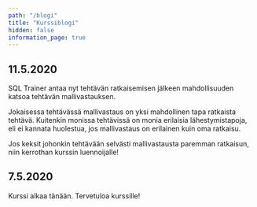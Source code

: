 ```yaml
---
path: "/blogi"
title: "Kurssiblogi"
hidden: false
information_page: true
---
```


## 11.5.2020

SQL Trainer antaa nyt tehtävän ratkaisemisen jälkeen mahdollisuuden
katsoa tehtävän mallivastauksen.

Jokaisessa tehtävässä mallivastaus on yksi mahdollinen tapa
ratkaista tehtävä. Kuitenkin monissa tehtävissä on monia
erilaisia lähestymistapoja, eli ei kannata huolestua,
jos mallivastaus on erilainen kuin oma ratkaisu.

Jos keksit johonkin tehtävään selvästi mallivastausta paremman
ratkaisun, niin kerrothan kurssin luennoijalle!

## 7.5.2020

Kurssi alkaa tänään. Tervetuloa kurssille!

